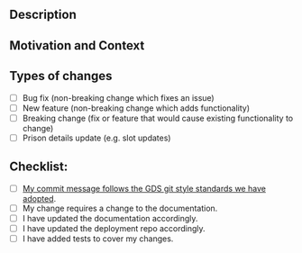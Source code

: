 <!--- Provide a general summary of your changes in the Title above -->

## Description
<!--- Describe your changes in detail -->

## Motivation and Context
<!--- Why is this change required? What problem does it solve? Required if your PR is not a slot update -->
<!--- Please add a link to any relevant Trello cards, Jira pages, etc. -->

## Types of changes
<!--- What types of changes does your code introduce? Put an `x` in all the boxes that apply: -->
- [ ] Bug fix (non-breaking change which fixes an issue)
- [ ] New feature (non-breaking change which adds functionality)
- [ ] Breaking change (fix or feature that would cause existing functionality to change)
- [ ] Prison details update (e.g. slot updates)

## Checklist:
<!--- Go over all the following points, and put an `x` in all the boxes that apply. -->
<!--- If you're unsure about any of these, don't hesitate to ask! -->
- [ ] [My commit message follows the GDS git style standards we have adopted](https://github.com/alphagov/styleguides/blob/master/git.md).
- [ ] My change requires a change to the documentation.
- [ ] I have updated the documentation accordingly.
- [ ] I have updated the deployment repo accordingly.
- [ ] I have added tests to cover my changes.
